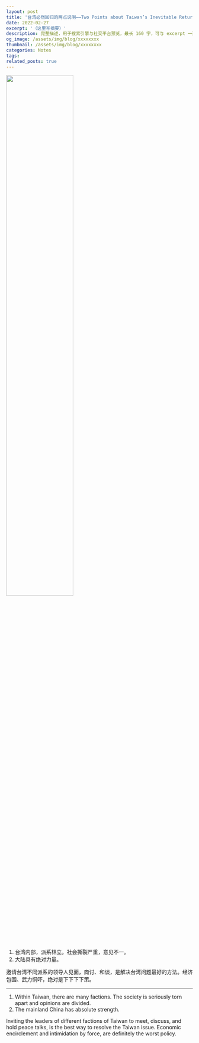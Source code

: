 ```yaml
---
layout: post
title: '台湾必然回归的两点说明——Two Points about Taiwan’s Inevitable Return'
date: 2022-02-27
excerpt: '（这里写摘要）'
description: 完整描述，用于搜索引擎与社交平台预览，最长 160 字，可与 excerpt 一致
og_image: /assets/img/blog/xxxxxxxx
thumbnail: /assets/img/blog/xxxxxxxx
categories: Notes
tags: 
related_posts: true
---
```


<img src="{{ '/assets/img/blog/xxxxxxxx' | relative_url }}" style="width:60%;">

1. 台湾内部，派系林立。社会撕裂严重，意见不一。
2. 大陆具有绝对力量。

邀请台湾不同派系的领导人见面，商讨、和谈，是解决台湾问题最好的方法。经济包围、武力恫吓，绝对是下下下下策。

---

1. Within Taiwan, there are many factions. The society is seriously torn apart and opinions are divided.
2. The mainland China has absolute strength.

Inviting the leaders of different factions of Taiwan to meet, discuss, and hold peace talks, is the best way to resolve the Taiwan issue. Economic encirclement and intimidation by force, are definitely the worst policy.
